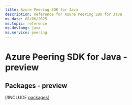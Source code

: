 ```yaml
---
title: Azure Peering SDK for Java
description: Reference for Azure Peering SDK for Java
ms.date: 08/06/2025
ms.topic: reference
ms.devlang: java
ms.service: peering
---
```

# Azure Peering SDK for Java - preview
## Packages - preview
[!INCLUDE [packages](peering-index.md)]